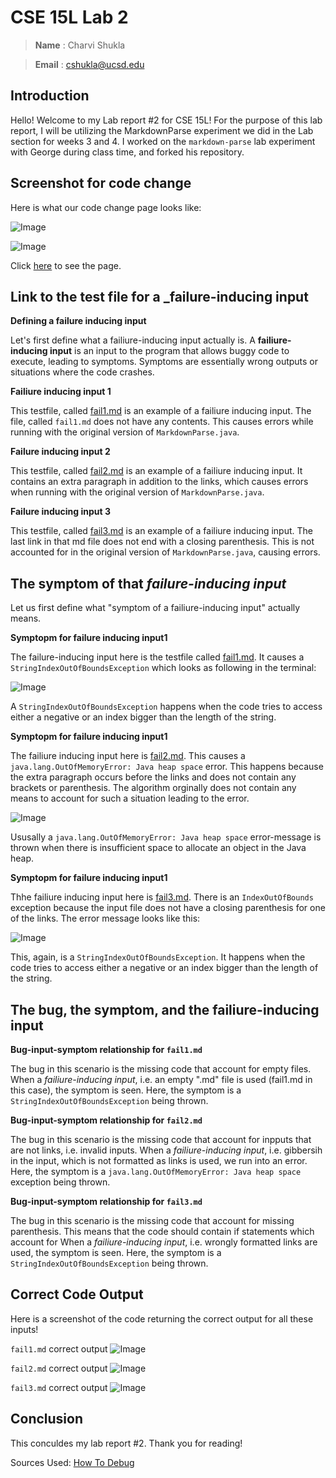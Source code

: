 # CSE 15L Lab 2 

> __Name__ : Charvi Shukla 

> __Email__ : cshukla@ucsd.edu 

## Introduction

Hello! Welcome to my Lab report #2 for CSE 15L! For the purpose of this lab report, I will be utilizing the MarkdownParse experiment we did in the Lab section for weeks 3 and 4. I worked on the `markdown-parse` lab experiment with George during class time, and forked his repository.

## Screenshot for code change

Here is what our code change page looks like:

![Image](changes_screenshot1.png)

![Image](changes_screenshot2.png)

Click [here](https://github.com/charvishukla/markdown-parser/commit/2880d403612786f485cc0db46e56594b8c0de3d1) to see the page.

## Link to the test file for a _failure-inducing input

**Defining a failure inducing input**

Let's first define what a failiure-inducing input actually is. A **failiure-inducing input** is an input to the program that allows buggy code to execute, leading to symptoms. Symptoms are essentially wrong outputs or situations where the code crashes. 

**Failiure inducing input 1**

This testfile, called [fail1.md](https://github.com/charvishukla/markdown-parser/blob/main/fail1.md) is an example of a failiure inducing input. The file, called `fail1.md` does not have any contents. This causes errors while running with the original version of `MarkdownParse.java`.

**Failure inducing input 2**

This testfile, called [fail2.md](https://github.com/charvishukla/markdown-parser/blob/main/fail2.md) is an example of a failiure inducing input. It contains an extra paragraph in addition to the links, which causes errors when running with the original version of `MarkdownParse.java`.

**Failure inducing input 3**

This testfile, called [fail3.md](https://github.com/charvishukla/markdown-parser/blob/main/fail3.md) is an example of a failiure inducing input. The last link in that md file does not end with a closing parenthesis. This is not accounted for in the original version of `MarkdownParse.java`, causing errors. 



## The symptom of that _failure-inducing input_

Let us first define what "symptom of a failiure-inducing input" actually means.

**Symptopm for failure inducing input1**

The failure-inducing input here is the testfile called [fail1.md](https://github.com/charvishukla/markdown-parser/blob/main/fail1.md). It causes a `StringIndexOutOfBoundsException` which looks as following in the terminal:

![Image](errormessage.png)

A `StringIndexOutOfBoundsException` happens when the code tries to access either a negative or an index bigger than the length of the string. 


**Symptopm for failure inducing input1**

The failiure inducing input here is [fail2.md](https://github.com/charvishukla/markdown-parser/blob/main/fail2.md). This causes a `java.lang.OutOfMemoryError: Java heap space` error. This happens because the extra paragraph occurs before the links and does not contain any brackets or parenthesis. The algorithm orginally does not contain any means to account for such a situation leading to the error.

![Image](errmessage2.png)

Ususally a `java.lang.OutOfMemoryError: Java heap space` error-message is thrown when there is insufficient space to allocate an object in the Java heap.

**Symptopm for failure inducing input1**

Thhe failiure inducing input here is [fail3.md](https://github.com/charvishukla/markdown-parser/blob/main/fail3.md). There is an `IndexOutOfBounds` exception because the input file does not have a closing parenthesis for one of the links. The error message looks like this:

![Image](errormessage3.png)

This, again, is a `StringIndexOutOfBoundsException`. It happens when the code tries to access either a negative or an index bigger than the length of the string. 


## The **bug**, the **symptom**, and the **failiure-inducing input**

**Bug-input-symptom relationship for `fail1.md`**

The bug in this scenario is the missing code that account for empty files. When a _failiure-inducing input_, i.e. an empty ".md" file is used (fail1.md in this case), the symptom is seen. Here, the symptom is a `StringIndexOutOfBoundsException` being thrown. 

**Bug-input-symptom relationship for `fail2.md`**

The bug in this scenario is the missing code that account for inpputs that are not links, i.e. invalid inputs. When a _failiure-inducing input_, i.e. gibbersih in the input, which is not formatted as links is used, we run into an error. Here, the symptom is a `java.lang.OutOfMemoryError: Java heap space` exception being thrown. 


**Bug-input-symptom relationship for `fail3.md`**

The bug in this scenario is the missing code that account for missing parenthesis. This means that the code should contain if statements which account for When a _failiure-inducing input_, i.e. wrongly formatted links are used, the symptom is seen. Here, the symptom is a `StringIndexOutOfBoundsException` being thrown. 



## Correct Code Output 
Here is a screenshot of the code returning the correct output for all these inputs!


`fail1.md` correct output
![Image](correct.png)

`fail2.md` correct output 
![Image](correct2.png)

`fail3.md` correct output
![Image](correct3.png)


## Conclusion 
This conculdes my lab report #2. Thank you for reading! 


Sources Used: [How To Debug](https://blog.regehr.org/archives/199)

